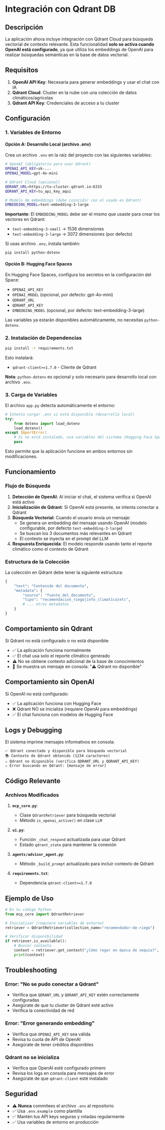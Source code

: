 # Integración con Qdrant DB

## Descripción

La aplicación ahora incluye integración con Qdrant Cloud para búsqueda vectorial de contexto relevante. Esta funcionalidad **solo se activa cuando OpenAI está configurado**, ya que utiliza los embeddings de OpenAI para realizar búsquedas semánticas en la base de datos vectorial.

## Requisitos

1. **OpenAI API Key**: Necesaria para generar embeddings y usar el chat con IA
2. **Qdrant Cloud**: Cluster en la nube con una colección de datos climáticos/agrícolas
3. **Qdrant API Key**: Credenciales de acceso a tu cluster

## Configuración

### 1. Variables de Entorno

#### Opción A: Desarrollo Local (archivo .env)

Crea un archivo `.env` en la raíz del proyecto con las siguientes variables:

```bash
# OpenAI (obligatorio para usar Qdrant)
OPENAI_API_KEY=sk-...
OPENAI_MODEL=gpt-4o-mini

# Qdrant Cloud (opcional)
QDRANT_URL=https://tu-cluster.qdrant.io:6333
QDRANT_API_KEY=tu_api_key_aqui

# Modelo de embeddings (debe coincidir con el usado en Qdrant)
EMBEDDING_MODEL=text-embedding-3-large
```

**Importante**: El `EMBEDDING_MODEL` debe ser el mismo que usaste para crear los vectores en Qdrant:
- `text-embedding-3-small` → 1536 dimensiones
- `text-embedding-3-large` → 3072 dimensiones (por defecto)

Si usas archivo `.env`, instala también:
```bash
pip install python-dotenv
```

#### Opción B: Hugging Face Spaces

En Hugging Face Spaces, configura los secretos en la configuración del Space:
- `OPENAI_API_KEY`
- `OPENAI_MODEL` (opcional, por defecto: gpt-4o-mini)
- `QDRANT_URL`
- `QDRANT_API_KEY`
- `EMBEDDING_MODEL` (opcional, por defecto: text-embedding-3-large)

Las variables ya estarán disponibles automáticamente, no necesitas `python-dotenv`.

### 2. Instalación de Dependencias

```bash
pip install -r requirements.txt
```

Esto instalará:
- `qdrant-client>=1.7.0` - Cliente de Qdrant

**Nota**: `python-dotenv` es opcional y solo necesario para desarrollo local con archivo `.env`.

### 3. Carga de Variables

El archivo `app.py` detecta automáticamente el entorno:

```python
# Intenta cargar .env si está disponible (desarrollo local)
try:
    from dotenv import load_dotenv
    load_dotenv()
except ImportError:
    # Si no está instalado, usa variables del sistema (Hugging Face Spaces)
    pass
```

Esto permite que la aplicación funcione en ambos entornos sin modificaciones.

## Funcionamiento

### Flujo de Búsqueda

1. **Detección de OpenAI**: Al iniciar el chat, el sistema verifica si OpenAI está activo
2. **Inicialización de Qdrant**: Si OpenAI está presente, se intenta conectar a Qdrant
3. **Búsqueda Vectorial**: Cuando el usuario envía un mensaje:
   - Se genera un embedding del mensaje usando OpenAI (modelo configurable, por defecto `text-embedding-3-large`)
   - Se buscan los 3 documentos más relevantes en Qdrant
   - El contexto se inyecta en el prompt del LLM
4. **Respuesta Enriquecida**: El modelo responde usando tanto el reporte climático como el contexto de Qdrant

### Estructura de la Colección

La colección en Qdrant debe tener la siguiente estructura:

```python
{
    "text": "Contenido del documento",
    "metadata": {
        "source": "fuente_del_documento",
        "tipo": "recomendacion_riego|info_climatica|etc",
        # ... otros metadatos
    }
}
```

## Comportamiento sin Qdrant

Si Qdrant no está configurado o no está disponible:

- ✅ La aplicación funciona normalmente
- ✅ El chat usa solo el reporte climático generado
- ⚠️ No se obtiene contexto adicional de la base de conocimientos
- 📝 Se muestra un mensaje en consola: "⚠️ Qdrant no disponible"

## Comportamiento sin OpenAI

Si OpenAI no está configurado:

- ✅ La aplicación funciona con Hugging Face
- ❌ Qdrant NO se inicializa (requiere OpenAI para embeddings)
- ✅ El chat funciona con modelos de Hugging Face

## Logs y Debugging

El sistema imprime mensajes informativos en consola:

```
✅ Qdrant conectado y disponible para búsqueda vectorial
📚 Contexto de Qdrant obtenido (1234 caracteres)
⚠️ Qdrant no disponible (verifica QDRANT_URL y QDRANT_API_KEY)
⚠️ Error buscando en Qdrant: [mensaje de error]
```

## Código Relevante

### Archivos Modificados

1. **`mcp_core.py`**: 
   - Clase `QdrantRetriever` para búsqueda vectorial
   - Método `is_openai_active()` en clase `LLM`

2. **`ui.py`**:
   - Función `_chat_respond` actualizada para usar Qdrant
   - Estado `qdrant_state` para mantener la conexión

3. **`agents/advisor_agent.py`**:
   - Método `_build_prompt` actualizado para incluir contexto de Qdrant

4. **`requirements.txt`**:
   - Dependencia `qdrant-client>=1.7.0`

## Ejemplo de Uso

```python
# En tu código Python
from mcp_core import QdrantRetriever

# Inicializar (requiere variables de entorno)
retriever = QdrantRetriever(collection_name="recomendador-de-riego")

# Verificar disponibilidad
if retriever.is_available():
    # Buscar contexto
    context = retriever.get_context("¿Cómo regar en época de sequía?", limit=3)
    print(context)
```

## Troubleshooting

### Error: "No se pudo conectar a Qdrant"

- Verifica que `QDRANT_URL` y `QDRANT_API_KEY` estén correctamente configuradas
- Asegúrate de que tu cluster de Qdrant esté activo
- Verifica la conectividad de red

### Error: "Error generando embedding"

- Verifica que `OPENAI_API_KEY` sea válida
- Revisa tu cuota de API de OpenAI
- Asegúrate de tener créditos disponibles

### Qdrant no se inicializa

- Verifica que OpenAI esté configurado primero
- Revisa los logs en consola para mensajes de error
- Asegúrate de que `qdrant-client` esté instalado

## Seguridad

- ⚠️ **Nunca** commitees el archivo `.env` al repositorio
- ✅ Usa `.env.example` como plantilla
- ✅ Mantén tus API keys seguras y rotadas regularmente
- ✅ Usa variables de entorno en producción
